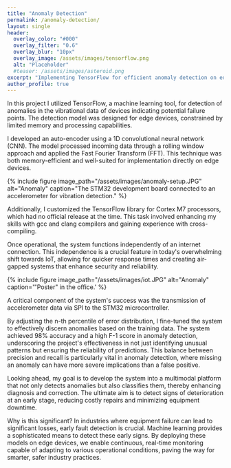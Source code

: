 ```yaml
---
title: "Anomaly Detection"
permalink: /anomaly-detection/
layout: single
header:
  overlay_color: "#000"
  overlay_filter: "0.6"
  overlay_blur: "10px"
  overlay_image: /assets/images/tensorflow.png
  alt: "Placeholder"
  #teaser: /assets/images/asteroid.png
excerpt: "Implementing TensorFlow for efficient anomaly detection on edge devices."
author_profile: true
---
```


In this project I utilized TensorFlow, a machine learning tool, for detection of anomalies in the vibrational data of devices indicating potential failure points. The detection model was designed for edge devices, constrained by limited memory and processing capabilities.

I developed an auto-encoder using a 1D convolutional neural network (CNN). The model processed incoming data through a rolling window approach and applied the Fast Fourier Transform (FFT). This technique was both memory-efficient and well-suited for implementation directly on edge devices.

{% include figure image_path="/assets/images/anomaly-setup.JPG" alt="Anomaly" caption="The STM32 development board connected to an accelerometer for vibration detection." %}

Additionally, I customized the TensorFlow library for Cortex M7 processors, which had no official release at the time. This task involved enhancing my skills with gcc and clang compilers and gaining experience with cross-compiling.

Once operational, the system functions independently of an internet connection. This independence is a crucial feature in today's overwhelming shift towards IoT, allowing for quicker response times and creating air-gapped systems that enhance security and reliability.

{% include figure image_path="/assets/images/iot.JPG" alt="Anomaly" caption='"Poster" in the office.' %}

A critical component of the system's success was the transmission of accelerometer data via SPI to the STM32 microcontroller. 

By adjusting the n-th percentile of error distribution, I fine-tuned the system to effectively discern anomalies based on the training data. The system achieved 98% accuracy and a high F-1 score in anomaly detection, underscoring the project's effectiveness in not just identifying unusual patterns but ensuring the reliability of predictions. This balance between precision and recall is particularly vital in anomaly detection, where missing an anomaly can have more severe implications than a false positive.

Looking ahead, my goal is to develop the system into a multimodal platform that not only detects anomalies but also classifies them, thereby enhancing diagnosis and correction. The ultimate aim is to detect signs of deterioration at an early stage, reducing costly repairs and minimizing equipment downtime.

Why is this significant? In industries where equipment failure can lead to significant losses, early fault detection is crucial. Machine learning provides a sophisticated means to detect these early signs. By deploying these models on edge devices, we enable continuous, real-time monitoring capable of adapting to various operational conditions, paving the way for smarter, safer industry practices.